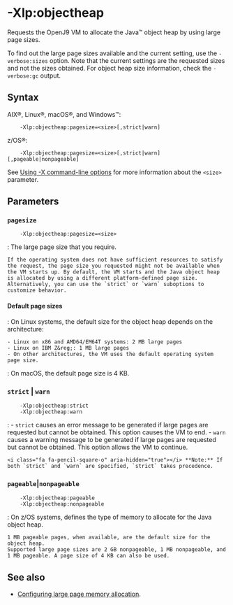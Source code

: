 <!--
* Copyright (c) 2017, 2021 IBM Corp. and others
*
* This program and the accompanying materials are made
* available under the terms of the Eclipse Public License 2.0
* which accompanies this distribution and is available at
* https://www.eclipse.org/legal/epl-2.0/ or the Apache
* License, Version 2.0 which accompanies this distribution and
* is available at https://www.apache.org/licenses/LICENSE-2.0.
*
* This Source Code may also be made available under the
* following Secondary Licenses when the conditions for such
* availability set forth in the Eclipse Public License, v. 2.0
* are satisfied: GNU General Public License, version 2 with
* the GNU Classpath Exception [1] and GNU General Public
* License, version 2 with the OpenJDK Assembly Exception [2].
*
* [1] https://www.gnu.org/software/classpath/license.html
* [2] http://openjdk.java.net/legal/assembly-exception.html
*
* SPDX-License-Identifier: EPL-2.0 OR Apache-2.0 OR GPL-2.0 WITH
* Classpath-exception-2.0 OR LicenseRef-GPL-2.0 WITH Assembly-exception
-->

# -Xlp:objectheap


Requests the OpenJ9 VM to allocate the Java&trade; object heap by using large page sizes.

To find out the large page sizes available and the current setting, use the `-verbose:sizes` option. Note that the current settings are the requested sizes and not the sizes obtained. For object heap size information, check the `-verbose:gc` output.

## Syntax

AIX&reg;, Linux&reg;, macOS&reg;, and Windows&trade;:

        -Xlp:objectheap:pagesize=<size>[,strict|warn]

z/OS&reg;:

        -Xlp:objectheap:pagesize=<size>[,strict|warn][,pageable|nonpageable]

See [Using -X command-line options](x_jvm_commands.md) for more information about the `<size>` parameter.

## Parameters

### `pagesize`

        -Xlp:objectheap:pagesize=<size>

: The large page size that you require.

    If the operating system does not have sufficient resources to satisfy the request, the page size you requested might not be available when the VM starts up. By default, the VM starts and the Java object heap is allocated by using a different platform-defined page size. Alternatively, you can use the `strict` or `warn` suboptions to customize behavior.

#### Default page sizes

: On Linux systems, the default size for the object heap depends on the architecture:

    - Linux on x86 and AMD64/EM64T systems: 2 MB large pages
    - Linux on IBM Z&reg;: 1 MB large pages
    - On other architectures, the VM uses the default operating system page size.

: On macOS, the default page size is 4 KB.

### `strict` | `warn`

        -Xlp:objectheap:strict
        -Xlp:objectheap:warn

:    -   `strict` causes an error message to be generated if large pages are requested but cannot be obtained. This option causes the VM to end.
    -   `warn` causes a warning message to be generated if large pages are requested but cannot be obtained. This option allows the VM to continue.

    <i class="fa fa-pencil-square-o" aria-hidden="true"></i> **Note:** If both `strict` and `warn` are specified, `strict` takes precedence.

### `pageable`|`nonpageable`

        -Xlp:objectheap:pageable
        -Xlp:objectheap:nonpageable

: On z/OS systems, defines the type of memory to allocate for the Java object heap.

    1 MB pageable pages, when available, are the default size for the object heap.  
    Supported large page sizes are 2 GB nonpageable, 1 MB nonpageable, and 1 MB pageable. A page size of 4 KB can also be used.

## See also

- [Configuring large page memory allocation](https://www.ibm.com/support/knowledgecenter/SSYKE2_8.0.0/com.ibm.java.vm.80.doc/docs/j9_configure_large_page.html).



<!-- ==== END OF TOPIC ==== xlpobjectheap.md ==== -->
